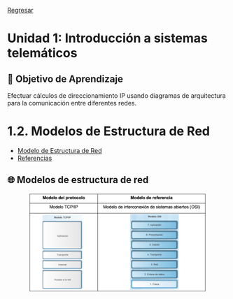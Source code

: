 [Regresar](/Programacion-de-Sistemas-Telematicos/)

# Unidad 1: Introducción a sistemas telemáticos

## 🎯 Objetivo de Aprendizaje
Efectuar cálculos de direccionamiento IP usando diagramas de arquitectura para la comunicación entre diferentes redes.

# 1.2. Modelos de Estructura de Red
- [Modelo de Estructura de Red](#modelo_red)
- [Referencias](#referencias)

<a name="modelo_red"> </a>
## 🌐 Modelos de estructura de red
<p align="center">
  <img src="../imagenes/modelos_red.png" alt="modelos_red" width="80%">
</p>